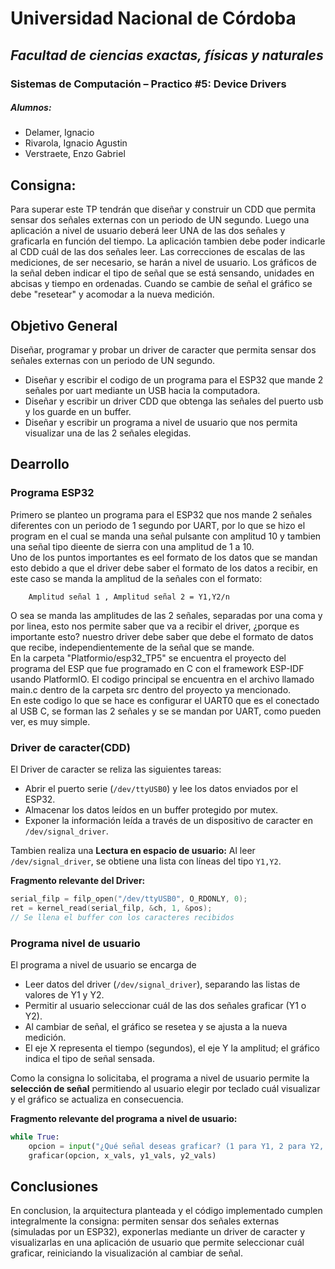 
# Universidad Nacional de Córdoba


## *Facultad de ciencias exactas, físicas y naturales*

### Sistemas de Computación – Practico \#5: Device Drivers

##### Alumnos: 
- Delamer, Ignacio
- Rivarola, Ignacio Agustin
- Verstraete, Enzo Gabriel

## **Consigna:**
Para superar este TP tendrán que diseñar y construir un CDD que permita sensar dos señales externas con un periodo de UN segundo. Luego una aplicación a nivel de usuario deberá leer UNA de las dos señales y graficarla en función del tiempo. La aplicación tambien debe poder indicarle al CDD cuál de las dos señales leer. Las correcciones de escalas de las mediciones, de ser necesario, se harán a nivel de usuario. Los gráficos de la señal deben indicar el tipo de señal que se está sensando, unidades en abcisas y tiempo en ordenadas. Cuando se cambie de señal el gráfico se debe "resetear" y acomodar a la nueva medición.


## **Objetivo General**
Diseñar, programar y probar un driver de caracter que permita sensar dos señales externas con un periodo de UN segundo.
* Diseñar y escribir el codigo de un programa para el ESP32 que mande 2 señales por uart mediante un USB hacia la computadora.
* Diseñar y escribir un driver CDD que obtenga las señales del puerto usb y los guarde en un buffer.  
* Diseñar y escribir un programa a nivel de usuario que nos permita visualizar una de las 2 señales elegidas.
  
## **Dearrollo**  

### **Programa ESP32**  
  
Primero se planteo un programa para el ESP32 que nos mande 2 señales diferentes con un periodo de 1 segundo por UART, por lo que se hizo el program en el cual se manda una señal pulsante con amplitud 10 y tambien una señal tipo dieente de sierra con una amplitud de 1 a 10.  
Uno de los puntos importantes es eel formato de los datos que se mandan esto debido a que el driver debe saber el formato de los datos a recibir, en este caso se manda la amplitud de la señales con el formato:  

        Amplitud señal 1 , Amplitud señal 2 = Y1,Y2/n
  
O sea se manda las amplitudes de las 2 señales, separadas por una coma y por linea, esto nos permite saber que va a recibir el driver, ¿porque es importante esto? nuestro driver debe saber que debe el formato de datos que recibe, independientemente de la señal que se mande.  
En la carpeta "Platformio/esp32_TP5" se encuentra el proyecto del programa del ESP que fue programado en C con el framework ESP-IDF usando PlatformIO. El codigo principal se encuentra en el archivo llamado main.c dentro de la carpeta src dentro del proyecto ya mencionado.  
En este codigo lo que se hace es configurar el UART0 que es el conectado al USB C, se forman las 2 señales y se se mandan por UART, como pueden ver, es muy simple.  
  
### **Driver de caracter(CDD)**

El Driver de caracter se reliza las siguientes tareas:

- Abrir el puerto serie (`/dev/ttyUSB0`) y lee los datos enviados por el ESP32.
 - Almacenar los datos leídos en un buffer protegido por mutex.
 - Exponer la información leída a través de un dispositivo de caracter en `/dev/signal_driver`.

Tambien realiza una **Lectura en espacio de usuario:** Al leer `/dev/signal_driver`, se obtiene una lista con líneas del tipo `Y1,Y2`.

**Fragmento relevante del Driver:**
```c
serial_filp = filp_open("/dev/ttyUSB0", O_RDONLY, 0);
ret = kernel_read(serial_filp, &ch, 1, &pos);
// Se llena el buffer con los caracteres recibidos
```

### **Programa nivel de usuario**

El programa a nivel de usuario se encarga de

- Leer datos del driver (`/dev/signal_driver`), separando las listas de valores de Y1 y Y2.
- Permitir al usuario seleccionar cuál de las dos señales graficar (Y1 o Y2).
- Al cambiar de señal, el gráfico se resetea y se ajusta a la nueva medición.
- El eje X representa el tiempo (segundos), el eje Y la amplitud; el gráfico indica el tipo de señal sensada.
    
Como la consigna lo solicitaba, el programa a nivel de usuario permite la **selección de señal** permitiendo al usuario elegir por teclado cuál visualizar y el gráfico se actualiza en consecuencia.

**Fragmento relevante del programa a nivel de usuario:**
```python
while True:
    opcion = input("¿Qué señal deseas graficar? (1 para Y1, 2 para Y2, 'q' para salir): ")
    graficar(opcion, x_vals, y1_vals, y2_vals)
```

## **Conclusiones**
En conclusion, la arquitectura planteada y el código implementado cumplen integralmente la consigna: permiten sensar dos señales externas (simuladas por un ESP32), exponerlas mediante un driver de caracter y visualizarlas en una aplicación de usuario que permite seleccionar cuál graficar, reiniciando la visualización al cambiar de señal.
  
  




